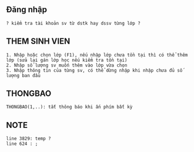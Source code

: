## Đăng nhập
    ? kiểm tra tài khoản sv từ dstk hay dssv từng lớp ?

## THEM SINH VIEN
    1. Nhập hoặc chọn lớp (F1), nếu nhập lớp chưa tồn tại thì có thể thêm lớp (sửa lại gán lớp học nếu kiểm tra tồn tại)
    2. Nhập số lượng sv muốn thêm vào lớp vừa chọn
    3. Nhập thông tin của từng sv, có thể dừng nhập khi nhập chưa đủ số lượng ban đầu
    
## THONGBAO 
    THONGBAO(1,..): tắt thông báo khi ấn phím bất kỳ

## NOTE
    line 3829: temp ?
    line 624 : ;